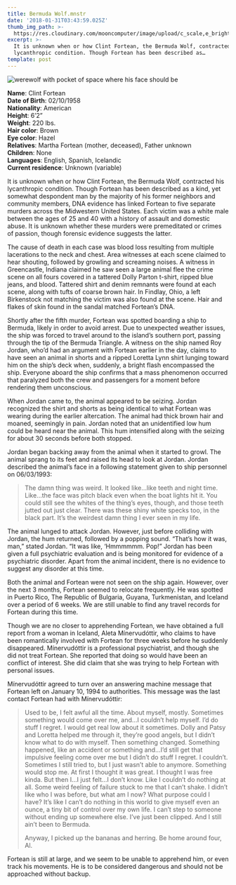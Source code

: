 ```yaml
---
title: Bermuda Wolf.mnstr
date: '2018-01-31T03:43:59.025Z'
thumb_img_path: >-
  https://res.cloudinary.com/mooncomputer/image/upload/c_scale,e_brightness:25,h_300,q_auto:best/v1561926360/Moon%20Computer%20Blog/MNSTR/bermuda-wolf-glitched.jpg
excerpt: >-
  It is unknown when or how Clint Fortean, the Bermuda Wolf, contracted his
  lycanthropic condition. Though Fortean has been described as…
template: post
---
```

![werewolf with pocket of space where his face should be](https://res.cloudinary.com/mooncomputer/image/upload/e_brightness:25,q_auto:best/v1561926360/Moon%20Computer%20Blog/MNSTR/bermuda-wolf-glitched.jpg "Bermuda Wolf")

**Name**: Clint Fortean\
**Date of Birth**: 02/10/1958\
**Nationality**: American\
**Height**: 6’2”\
**Weight**: 220 lbs.\
**Hair color**: Brown \
**Eye color**: Hazel\
**Relatives**: Martha Fortean (mother, deceased), Father unknown \
**Children**: None\
**Languages**: English, Spanish, Icelandic \
**Current residence**: Unknown (variable)

It is unknown when or how Clint Fortean, the Bermuda Wolf, contracted his lycanthropic condition. Though Fortean has been described as a kind, yet somewhat despondent man by the majority of his former neighbors and community members, DNA evidence has linked Fortean to five separate murders across the Midwestern United States. Each victim was a white male between the ages of 25 and 40 with a history of assault and domestic abuse. It is unknown whether these murders were premeditated or crimes of passion, though forensic evidence suggests the latter.

The cause of death in each case was blood loss resulting from multiple lacerations to the neck and chest. Area witnesses at each scene claimed to hear shouting, followed by growling and screaming noises. A witness in Greencastle, Indiana claimed he saw seen a large animal flee the crime scene on all fours covered in a tattered Dolly Parton t-shirt, ripped blue jeans, and blood. Tattered shirt and denim remnants were found at each scene, along with tufts of coarse brown hair. In Findlay, Ohio, a left Birkenstock not matching the victim was also found at the scene. Hair and flakes of skin found in the sandal matched Fortean’s DNA.

Shortly after the fifth murder, Fortean was spotted boarding a ship to Bermuda, likely in order to avoid arrest. Due to unexpected weather issues, the ship was forced to travel around to the island’s southern port, passing through the tip of the Bermuda Triangle. A witness on the ship named Roy Jordan, who’d had an argument with Fortean earlier in the day, claims to have seen an animal in shorts and a ripped Loretta Lynn shirt lunging toward him on the ship’s deck when, suddenly, a bright flash encompassed the ship. Everyone aboard the ship confirms that a mass phenomenon occurred that paralyzed both the crew and passengers for a moment before rendering them unconscious.

When Jordan came to, the animal appeared to be seizing. Jordan recognized the shirt and shorts as being identical to what Fortean was wearing during the earlier altercation. The animal had thick brown hair and moaned, seemingly in pain. Jordan noted that an unidentified low hum could be heard near the animal. This hum intensified along with the seizing for about 30 seconds before both stopped.

Jordan began backing away from the animal when it started to growl. The animal sprang to its feet and raised its head to look at Jordan. Jordan described the animal’s face in a following statement given to ship personnel on 06/03/1993:

> The damn thing was weird. It looked like…like teeth and night time. Like…the face was pitch black even when the boat lights hit it. You could still see the whites of the thing’s eyes, though, and those teeth jutted out just clear. There was these shiny white specks too, in the black part. It’s the weirdest damn thing I ever seen in my life.

The animal lunged to attack Jordan. However, just before colliding with Jordan, the hum returned, followed by a popping sound. “That’s how it was, man,” stated Jordan. “It was like, ‘Hmmmmmm. Pop!” Jordan has been given a full psychiatric evaluation and is being monitored for evidence of a psychiatric disorder. Apart from the animal incident, there is no evidence to suggest any disorder at this time.

Both the animal and Fortean were not seen on the ship again. However, over the next 3 months, Fortean seemed to relocate frequently. He was spotted in Puerto Rico, The Republic of Bulgaria, Guyana, Turkmenistan, and Iceland over a period of 6 weeks. We are still unable to find any travel records for Fortean during this time.

Though we are no closer to apprehending Fortean, we have obtained a full report from a woman in Iceland, Aleta Mínervudóttir, who claims to have been romantically involved with Fortean for three weeks before he suddenly disappeared. Mínervudóttir is a professional psychiatrist, and though she did not treat Fortean. She reported that doing so would have been an conflict of interest. She did claim that she was trying to help Fortean with personal issues.

Mínervudóttir agreed to turn over an answering machine message that Fortean left on January 10, 1994 to authorities. This message was the last contact Fortean had with Mínervudóttir:

> Used to be, I felt awful all the time. About myself, mostly. Sometimes something would come over me, and…I couldn’t help myself. I’d do stuff I regret. I would get real low about it sometimes. Dolly and Patsy and Loretta helped me through it, they’re good angels, but I didn’t know what to do with myself. Then something changed. Something happened, like an accident or something and…I’d still get that impulsive feeling come over me but I didn’t do stuff I regret. I couldn’t. Sometimes I still tried to, but I just wasn’t able to anymore. Something would stop me. At first I thought it was great. I thought I was free kinda. But then I…I just felt…I don’t know. Like I couldn’t do nothing at all. Some weird feeling of failure stuck to me that I can’t shake. I didn’t like who I was before, but what am I now? What purpose could I have? It’s like I can’t do nothing in this world to give myself even an ounce, a tiny bit of control over my own life. I can’t step to someone without ending up somewhere else. I’ve just been clipped. And I still ain’t been to Bermuda.  
>
> Anyway, I picked up the bananas and herring. Be home around four, Al.

Fortean is still at large, and we seem to be unable to apprehend him, or even track his movements. He is to be considered dangerous and should not be approached without backup.

